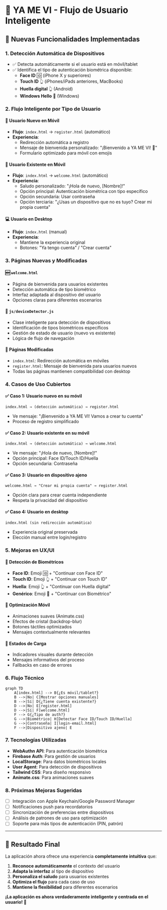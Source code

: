 # 📱 YA ME VI - Flujo de Usuario Inteligente

## 🎯 Nuevas Funcionalidades Implementadas

### 1. **Detección Automática de Dispositivos**
- ✅ Detecta automáticamente si el usuario está en móvil/tablet
- ✅ Identifica el tipo de autenticación biométrica disponible:
  - **Face ID** 🆔 (iPhone X y superiores)
  - **Touch ID** 👆 (iPhones/iPads anteriores, MacBooks)
  - **Huella digital** 👆 (Android)
  - **Windows Hello** 🔐 (Windows)

### 2. **Flujo Inteligente por Tipo de Usuario**

#### 📱 **Usuario Nuevo en Móvil**
- **Flujo**: `index.html` → `register.html` (automático)
- **Experiencia**: 
  - Redirección automática a registro
  - Mensaje de bienvenida personalizado: "¡Bienvenido a YA ME VI! 🎉"
  - Formulario optimizado para móvil con emojis

#### 👋 **Usuario Existente en Móvil**
- **Flujo**: `index.html` → `welcome.html` (automático)
- **Experiencia**:
  - Saludo personalizado: "¡Hola de nuevo, [Nombre]!"
  - Opción principal: Autenticación biométrica con tipo específico
  - Opción secundaria: Usar contraseña
  - Opción terciaria: "¿Usas un dispositivo que no es tuyo? Crear mi propia cuenta"

#### 💻 **Usuario en Desktop**
- **Flujo**: `index.html` (manual)
- **Experiencia**: 
  - Mantiene la experiencia original
  - Botones: "Ya tengo cuenta" / "Crear cuenta"

### 3. **Páginas Nuevas y Modificadas**

#### 🆕 `welcome.html`
- Página de bienvenida para usuarios existentes
- Detección automática de tipo biométrico
- Interfaz adaptada al dispositivo del usuario
- Opciones claras para diferentes escenarios

#### 🔧 `js/deviceDetector.js`
- Clase inteligente para detección de dispositivos
- Identificación de tipos biométricos específicos
- Gestión de estado de usuario (nuevo vs existente)
- Lógica de flujo de navegación

#### 📝 Páginas Modificadas
- `index.html`: Redirección automática en móviles
- `register.html`: Mensaje de bienvenida para usuarios nuevos
- Todas las páginas mantienen compatibilidad con desktop

### 4. **Casos de Uso Cubiertos**

#### ✅ **Caso 1: Usuario nuevo en su móvil**
```
index.html → (detección automática) → register.html
```
- Ve mensaje: "¡Bienvenido a YA ME VI! Vamos a crear tu cuenta"
- Proceso de registro simplificado

#### ✅ **Caso 2: Usuario existente en su móvil**
```
index.html → (detección automática) → welcome.html
```
- Ve mensaje: "¡Hola de nuevo, [Nombre]!"
- Opción principal: Face ID/Touch ID/Huella
- Opción secundaria: Contraseña

#### ✅ **Caso 3: Usuario en dispositivo ajeno**
```
welcome.html → "Crear mi propia cuenta" → register.html
```
- Opción clara para crear cuenta independiente
- Respeta la privacidad del dispositivo

#### ✅ **Caso 4: Usuario en desktop**
```
index.html (sin redirección automática)
```
- Experiencia original preservada
- Elección manual entre login/registro

### 5. **Mejoras en UX/UI**

#### 🎨 **Detección de Biométricos**
- **Face ID**: Emoji 🆔 + "Continuar con Face ID"
- **Touch ID**: Emoji 👆 + "Continuar con Touch ID"  
- **Huella**: Emoji 👆 + "Continuar con Huella digital"
- **Genérico**: Emoji 🔐 + "Continuar con Biométrico"

#### 📱 **Optimización Móvil**
- Animaciones suaves (Animate.css)
- Efectos de cristal (backdrop-blur)
- Botones táctiles optimizados
- Mensajes contextualmente relevantes

#### 🔄 **Estados de Carga**
- Indicadores visuales durante detección
- Mensajes informativos del proceso
- Fallbacks en caso de errores

### 6. **Flujo Técnico**

```mermaid
graph TD
    A[index.html] --> B{¿Es móvil/tablet?}
    B -->|No| C[Mostrar opciones manuales]
    B -->|Sí| D{¿Tiene cuenta existente?}
    D -->|No| E[register.html]
    D -->|Sí| F[welcome.html]
    F --> G{¿Tipo de auth?}
    G -->|Biométrico| H[Detectar Face ID/Touch ID/Huella]
    G -->|Contraseña| I[login-email.html]
    F -->|Dispositivo ajeno| E
```

### 7. **Tecnologías Utilizadas**

- **WebAuthn API**: Para autenticación biométrica
- **Firebase Auth**: Para gestión de usuarios
- **LocalStorage**: Para datos biométricos locales
- **User Agent**: Para detección de dispositivos
- **Tailwind CSS**: Para diseño responsivo
- **Animate.css**: Para animaciones suaves

### 8. **Próximas Mejoras Sugeridas**

- [ ] Integración con Apple Keychain/Google Password Manager
- [ ] Notificaciones push para recordatorios
- [ ] Sincronización de preferencias entre dispositivos
- [ ] Análisis de patrones de uso para optimización
- [ ] Soporte para más tipos de autenticación (PIN, patrón)

---

## 🚀 **Resultado Final**

La aplicación ahora ofrece una experiencia **completamente intuitiva** que:

1. **Reconoce automáticamente** el contexto del usuario
2. **Adapta la interfaz** al tipo de dispositivo
3. **Personaliza el saludo** para usuarios existentes  
4. **Optimiza el flujo** para cada caso de uso
5. **Mantiene la flexibilidad** para diferentes escenarios

**¡La aplicación es ahora verdaderamente inteligente y centrada en el usuario! 🎉**
